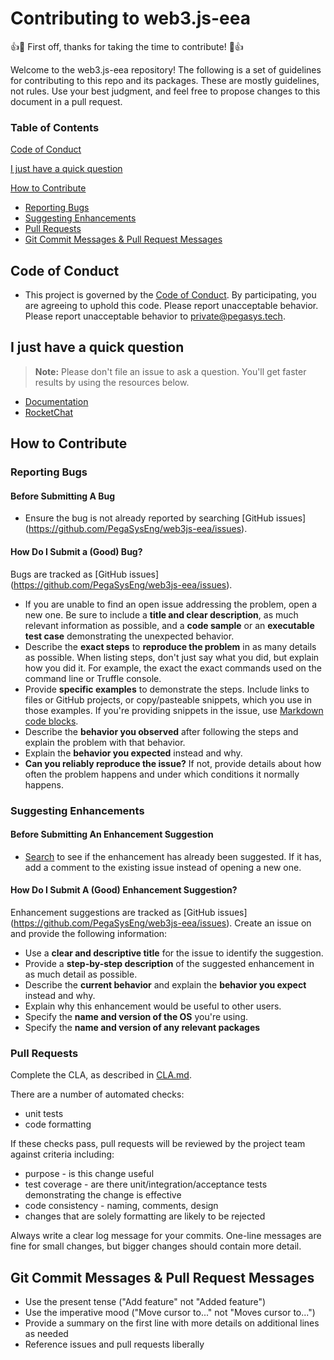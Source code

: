 # Contributing to web3.js-eea

:+1::tada: First off, thanks for taking the time to contribute! :tada::+1:

Welcome to the web3.js-eea repository!  The following is a set of guidelines for contributing to this
repo and its packages. These are mostly guidelines, not rules. Use your best judgment,
and feel free to propose changes to this document in a pull request.

### Table of Contents

[Code of Conduct](#code-of-conduct)

[I just have a quick question](#i-just-have-a-quick-question)

[How to Contribute](#how-to-contribute)

* [Reporting Bugs](#reporting-bugs)
* [Suggesting Enhancements](#suggesting-enhancements)
* [Pull Requests](#pull-requests)
* [Git Commit Messages & Pull Request Messages](#git-commit-messages--pull-request-messages)

## Code of Conduct
* This project is governed by the [Code of Conduct](CODE_OF_CONDUCT.md). By participating,
you are agreeing to uphold this code. Please report unacceptable behavior. Please report unacceptable behavior to [private@pegasys.tech].

## I just have a quick question

> **Note:** Please don't file an issue to ask a question.  You'll get faster results by using the resources below.

* [Documentation](https://besu.hyperledger.org/en/stable/Tutorials/Privacy/eeajs-Multinode-example/)
* [RocketChat]

## How to Contribute

### Reporting Bugs
#### Before Submitting A Bug
* Ensure the bug is not already reported by searching [GitHub issues] (https://github.com/PegaSysEng/web3js-eea/issues).

#### How Do I Submit a (Good) Bug?
Bugs are tracked as [GitHub issues] (https://github.com/PegaSysEng/web3js-eea/issues).

* If you are unable to find an open issue addressing the problem, open a new one. Be sure to include a
**title and clear description**, as much relevant information as possible, and a **code sample** or
an **executable test case** demonstrating the unexpected behavior.
* Describe the **exact steps** to **reproduce the problem** in as many details as possible. When
listing steps, don't just say what you did, but explain how you did it. For example, the exact
the exact commands used on the command line or Truffle console.
* Provide **specific examples** to demonstrate the steps. Include links to files or GitHub projects, or
copy/pasteable snippets, which you use in those examples. If you're providing snippets in the issue,
use [Markdown code blocks](https://help.github.com/articles/getting-started-with-writing-and-formatting-on-github/).
* Describe the **behavior you observed** after following the steps and explain the
problem with that behavior.
* Explain the **behavior you expected** instead and why.
* **Can you reliably reproduce the issue?** If not, provide details about how often the problem
happens and under which conditions it normally happens.

### Suggesting Enhancements
#### Before Submitting An Enhancement Suggestion
* [Search](https://pegasys1.atlassian.net/browse/PAN-2502?jql=project%20%3D%20PAN) to see if the enhancement has already been
suggested. If it has, add a comment to the existing issue instead of opening a new one.

#### How Do I Submit A (Good) Enhancement Suggestion?
Enhancement suggestions are tracked as [GitHub issues] (https://github.com/PegaSysEng/web3js-eea/issues). Create an issue on and provide
the following information:

* Use a **clear and descriptive title** for the issue to identify the suggestion.
* Provide a **step-by-step description** of the suggested enhancement in as much detail as possible.
* Describe the **current behavior** and explain the **behavior you expect** instead and why.
* Explain why this enhancement would be useful to other users.
* Specify the **name and version of the OS** you're using.
* Specify the **name and version of any relevant packages**

### Pull Requests

Complete the CLA, as described in [CLA.md].

There are a number of automated checks:
* unit tests
* code formatting

If these checks pass, pull requests will be reviewed by the project team against criteria including:
* purpose - is this change useful
* test coverage - are there unit/integration/acceptance tests demonstrating the change is effective
* code consistency - naming, comments, design
* changes that are solely formatting are likely to be rejected

Always write a clear log message for your commits. One-line messages are fine for small changes, but
bigger changes should contain more detail.

## Git Commit Messages & Pull Request Messages
* Use the present tense ("Add feature" not "Added feature")
* Use the imperative mood ("Move cursor to..." not "Moves cursor to...")
* Provide a summary on the first line with more details on additional lines as needed
* Reference issues and pull requests liberally

[private@pegasys.tech]: mailto:private@pegasys.tech
[CLA.md]: /CLA.md
[RocketChat]: https://chat.hyperledger.org/channel/besu
